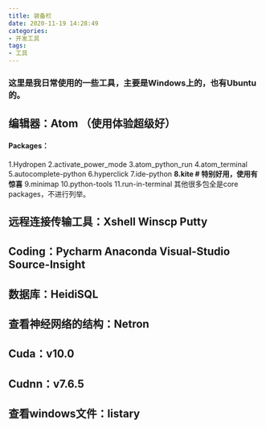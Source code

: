 ```yaml
---
title: 装备栏
date: 2020-11-19 14:28:49
categories:
- 开发工具
tags:
- 工具
---
```


### 这里是我日常使用的一些工具<!--more-->，主要是Windows上的，也有Ubuntu的。

## 编辑器：Atom （使用体验超级好）
#### Packages：
1.Hydropen
2.activate_power_mode
3.atom_python_run
4.atom_terminal
5.autocomplete-python
6.hyperclick
7.ide-python
**8.kite # 特别好用，使用有惊喜**
9.minimap
10.python-tools
11.run-in-terminal
其他很多包全是core packages，不进行列举。

## 远程连接传输工具：Xshell Winscp Putty

## Coding：Pycharm Anaconda Visual-Studio Source-Insight

## 数据库：HeidiSQL

## 查看神经网络的结构：Netron

## Cuda：v10.0
## Cudnn：v7.6.5

## 查看windows文件：listary
